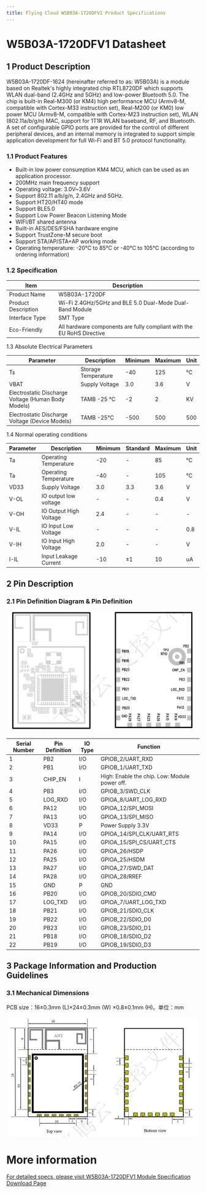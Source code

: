 ```yaml
---
title: Flying Cloud W5B03A-1720DFV1 Product Specifications
---
```


# W5B03A-1720DFV1 Datasheet


## 1 Product Description
W5B03A-1720DF-1624 (hereinafter referred to as: W5B03A) is a module based on Realtek's highly integrated chip RTL8720DF which supports WLAN dual-band (2.4GHz and 5GHz) and low-power Bluetooth 5.0. The chip is built-in Real-M300 (or KM4) high performance MCU (Armv8-M, compatible with Cortex-M33 instruction set), Real-M200 (or KM0) low power MCU (Armv8-M, compatible with Cortex-M23 instruction set), WLAN (802.11a/b/g/n) MAC, support for 1T1R WLAN baseband, RF, and Bluetooth. A set of configurable GPIO ports are provided for the control of different peripheral devices, and an internal memory is integrated to support simple application development for full Wi-Fi and BT 5.0 protocol functionality.

### 1.1 Product Features

- Built-in low power consumption KM4 MCU, which can be used as an application processor.
- 200MHz main frequency support
- Operating voltage: 3.0V~3.6V
- Support 802.11 a/b/g/n, 2.4GHz and 5GHz.
- Support HT20/HT40 mode
- Support BLE5.0
- Support Low Power Beacon Listening Mode
- WIFI/BT shared antenna
- Built-in AES/DES/FSHA hardware engine
- Support TrustZone-M secure boot
- Support STA/AP/STA+AP working mode
- Operating temperature: -20℃ to 85℃ or -40℃ to 105℃ (according to ordering information)


### 1.2 Specification

| Item | Description |
| --- | --- |
| Product Name | W5B03A-1720DF |
| Product Description | Wi-Fi 2.4GHz/5GHz and BLE 5.0 Dual-Mode Dual-Band Module |
| Interface Type | SMT Type |
| Eco-Friendly | All hardware components are fully compliant with the EU RoHS Directive | 

1.3 Absolute Electrical Parameters

| Parameter | Description | Minimum | Maximum | Unit |
| --- | --- | --- | --- | --- |
| Ts | Storage Temperature | -40 | 125 | °C |
| VBAT | Supply Voltage | 3.0 | 3.6 | V |
|  Electrostatic Discharge Voltage (Human Body Models) | TAMB -25 °C | -2 | 2 | KV |
| Electrostatic Discharge Voltage (Device Models) | TAMB -25°C | -500 | 500 | 500 | V |

1.4 Normal operating conditions

| Parameter | Description | Minimum | Standard | Maximum | Unit |
| --- | --- | --- | --- | --- | --- |
| Ta | Operating Temperature | -20 | - | 85 | °C |
| Ta | Operating Temperature | -40 | - | 105 | ℃ |
| VD33 | Supply Voltage | 3.0 | 3.3 | 3.6 | V |
| V-OL | IO output low voltage | - | - | 0.4 | V | V
| V-OH | IO Output High Voltage | 2.4 | - | - | - | V |
| V-IL | IO Input Low Voltage | - | - | - | 0.8 | V |
| V-IH | IO Input High Voltage | 2.0 | - | - | V |
| I-IL | Input Leakage Current | -10 | ±1 | 10 | uA |

## 2 Pin Description
### 2.1 Pin Definition Diagram & Pin Definition

![](/assets/images/8720DF/8720df管脚.png)


| Serial Number | Pin Definition | IO Type | Function |
|------|---------|-------|-----------------|
| 1    | PB2     | I/O   | GPIOB_2/UART_RXD |
| 2    | PB1     | I/O   | GPIOB_1/UART_TXD |
| 3    | CHIP_EN | I     | High: Enable the chip. Low: Module power off. |
| 4    | PB3     | I/O   | GPIOB_3/SWD_CLK  |
| 5    | LOG_RXD | I/O   | GPIOA_8/UART_LOG_RXD |
| 6    | PA12    | I/O   | GPIOA_12/SPI_MOSI |
| 7    | PA13    | I/O   | GPIOA_13/SPI_MISO |
| 8    | VD33    | P     | Power Supply 3.3V |
| 9    | PA14    | I/O   | GPIOA_14/SPI_CLK/UART_RTS |
| 10   | PA15    | I/O   | GPIOA_15/SPI_CS/UART_CTS |
| 11   | PA26    | I/O   | GPIOA_26/HSDP    |
| 12   | PA25    | I/O   | GPIOA_25/HSDM    |
| 13   | PA27    | I/O   | GPIOA_27/SWD_DAT |
| 14   | PA28    | I/O   | GPIOA_28/RREF   |
| 15   | GND     | P     | GND             |
| 16   | PB20    | I/O   | GPIOB_20/SDIO_CMD |
| 17   | LOG_TXD | I/O   | GPIOA_7/UART_LOG_TXD |
| 18   | PB21    | I/O   | GPIOB_21/SDIO_CLK |
| 19   | PB22    | I/O   | GPIOB_22/SDIO_D0  |
| 20   | PB23    | I/O   | GPIOB_23/SDIO_D1  |
| 21   | PB18    | I/O   | GPIOB_18/SDIO_D2  |
| 22   | PB19    | I/O   | GPIOB_19/SDIO_D3  |



## 3 Package Information and Production Guidelines
### 3.1 Mechanical Dimensions

PCB size：16±0.3mm (L)×24±0.3mm (W) ×0.8±0.1mm (H)。单位：mm

![](/assets/images/8720DF/8720df尺寸.png)


# More information

[For detailed specs, please visit W5B03A-1720DFV1 Module Specification Download Page](../../download/8720df/8720df_datasheet.md)